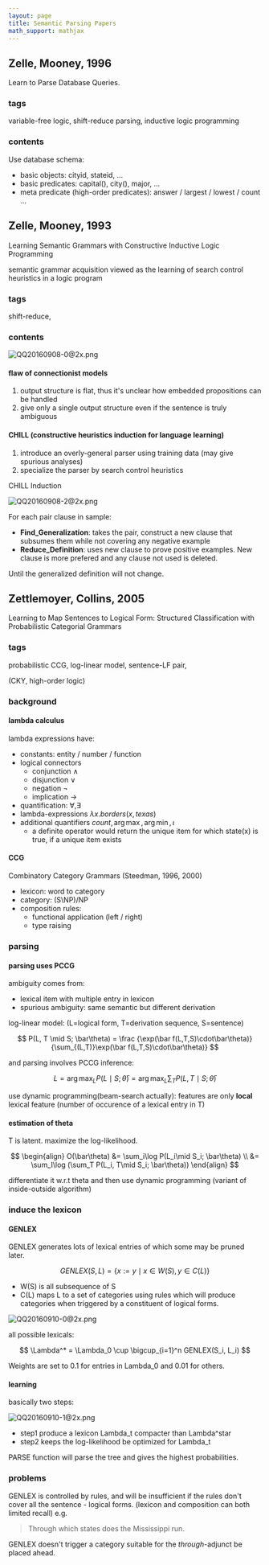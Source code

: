 ```yaml
---
layout: page
title: Semantic Parsing Papers
math_support: mathjax
---
```



## Zelle, Mooney, 1996

Learn to Parse Database Queries.

### tags

variable-free logic, shift-reduce parsing, inductive logic programming

### contents

Use database schema:

- basic objects: cityid, stateid, ...
- basic predicates: capital(), city(), major, ...
- meta predicate (high-order predicates): answer / largest / lowest / count ...

## Zelle, Mooney, 1993

Learning Semantic Grammars with Constructive Inductive Logic Programming

semantic grammar acquisition viewed as the learning of search control heuristics in a logic program

### tags

shift-reduce, 

### contents

![QQ20160908-0@2x.png](resources/6484A607496A2E429DEA709BFA3C1A4D.png)

#### flaw of connectionist models

1. output structure is flat, thus it's unclear how embedded propositions can be handled
2. give only a single output structure even if the sentence is truly ambiguous

#### CHILL (constructive heuristics induction for language learning)

1. introduce an overly-general parser using training data (may give spurious analyses)
2. specialize the parser by search control heuristics

CHILL Induction

![QQ20160908-2@2x.png](resources/0BA07F0491682954232BF3B6172AE5F9.png)

For each pair clause in sample:

- **Find_Generalization**: takes the pair, construct a new clause that subsumes them while not covering any negative example
- **Reduce_Definition**: uses new clause to prove positive examples. New clause is more prefered and any clause not used is deleted.

Until the generalized definition will not change.

## Zettlemoyer, Collins, 2005

Learning to Map Sentences to Logical Form: Structured Classification with Probabilistic Categorial Grammars

### tags

probabilistic CCG, log-linear model, sentence-LF pair,

(CKY, high-order logic)

### background

#### lambda calculus

lambda expressions have:

- constants: entity / number / function
- logical connectors
  - conjunction $\wedge$
  - disjunction $\vee$
  - negation $\neg$
  - implication $\to$
- quantification: $\forall, \exists$
- lambda-expressions $\lambda x.borders(x, texas)$
- additional quantifiers $count, \arg\max, \arg\min, \iota$
  - a definite operator would return the unique item for which state(x) is true, if a unique item exists
  

#### CCG

Combinatory Category Grammars (Steedman, 1996, 2000)

- lexicon: word to category
- category: (S\NP)/NP
- composition rules:
  - functional application (left / right)
  - type raising


### parsing

#### parsing uses PCCG

ambiguity comes from:

- lexical item with multiple entry in lexicon
- spurious ambiguity: same semantic but different derivation

log-linear model: (L=logical form, T=derivation sequence, S=sentence)

$$
P(L, T \mid S; \bar\theta) = \frac
  {\exp(\bar f(L,T,S)\cdot\bar\theta)}
  {\sum_{(L,T)}\exp(\bar f(L,T,S)\cdot\bar\theta)}
$$

and parsing involves PCCG inference:

$$
L = \arg\max_L P(L\mid S;\bar\theta) = \arg\max_L\sum_TP(L,T\mid S;\bar\theta)
$$

use dynamic programming(beam-search actually): features are only **local** lexical feature (number of occurence of a lexical entry in T)

#### estimation of theta

T is latent. maximize the log-likelihood.

$$
\begin{align}
O(\bar\theta)
  &= \sum_i\log P(L_i\mid S_i; \bar\theta) \\
  &= \sum_I\log (\sum_T P(L_i, T\mid S_i; \bar\theta))
\end{align}
$$

differentiate it w.r.t theta and then use dynamic programming (variant of inside-outside algorithm) 

### induce the lexicon

#### GENLEX

GENLEX generates lots of lexical entries of which some may be pruned later.

$$
GENLEX(S,L) = \{x := y \mid x \in W(S), y\in C(L)\}
$$

- W(S) is all subsequence of S
- C(L) maps L to a set of categories using rules which will produce categories when triggered by a constituent of logical forms.

![QQ20160910-0@2x.png](resources/B58945F8CA44CE38DC6F210EAFCE921B.png)

all possible lexicals:

$$
\Lambda^* = \Lambda_0 \cup \bigcup_{i=1}^n GENLEX(S_i, L_i)
$$

Weights are set to 0.1 for entries in Lambda_0 and 0.01 for others.

#### learning

basically two steps:

![QQ20160910-1@2x.png](resources/CEC6AD08D0189347857AD046E2590816.png)

- step1 produce a lexicon Lambda\_t compacter than Lambda^star
- step2 keeps the log-likelihood be optimized for Lambda_t

PARSE function will parse the tree and gives the highest probabilities.

### problems

GENLEX is controlled by rules, and will be insufficient if the rules don't cover all the sentence - logical forms. (lexicon and composition can both limited recall) e.g.

> Through which states does the Mississippi run.

GENLEX doesn't trigger a category suitable for the _through_-adjunct be placed ahead.




